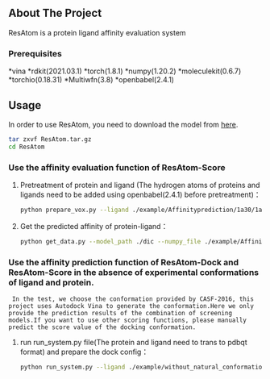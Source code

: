 ## About The Project
ResAtom is a protein ligand affinity evaluation system

### Prerequisites

*vina
*rdkit(2021.03.1)
*torch(1.8.1)
*numpy(1.20.2)
*moleculekit(0.6.7)
*torchio(0.18.31)
*Multiwfn(3.8)
*openbabel(2.4.1)

## Usage
In order to use ResAtom, you need to download the model from [here](https://drive.google.com/file/d/1CfdeU8hhKa9KKcUnH4dNJ8aNlZgdrgu2/view?usp=sharing).
   ```sh
   tar zxvf ResAtom.tar.gz
   cd ResAtom
   ```
### Use the affinity evaluation function of ResAtom-Score
1. Pretreatment of protein and ligand (The hydrogen atoms of proteins and ligands need to be added using openbabel(2.4.1) before pretreatment)：
   ```sh
   python prepare_vox.py --ligand ./example/Affinityprediction/1a30/1a30_ligand.pdb --protein ./example/Affinityprediction/1a30/1a30_protein.pdb --tem_floder ./example/Affinityprediction/1a30_tem --output ./example/Affinityprediction/1a30_np/1a30.npy > out.out
   ```
2. Get the predicted affinity of protein-ligand：
   ```sh
   python get_data.py --model_path ./dic --numpy_file ./example/Affinityprediction/1a30_np/1a30.npy --number 5 > out.out
   ```
 ### Use the affinity prediction function of ResAtom-Dock and ResAtom-Score in the absence of experimental conformations of ligand and protein. 
     In the test, we choose the conformation provided by CASF-2016, this project uses Autodock Vina to generate the conformation.Here we only provide the prediction results of the combination of screening models.If you want to use other scoring functions, please manually predict the score value of the docking conformation.

1. run run_system.py file(The protein and ligand need to trans to pdbqt format) and prepare the dock config：
   ```sh
   python run_system.py --ligand ./example/without_natural_conformation/1w4o/1w4o_ligand.pdbqt --protein ./example/without_natural_conformation/1w4o/1w4o_protein.pdbqt --protein_pdb ./example/without_natural_conformation/1w4o/1w4o_protein.pdb --config ./example/without_natural_conformation/1w4o/config 
   ```
